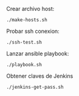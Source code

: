 Crear archivo host:
```
./make-hosts.sh
```

Probar ssh conexion:
```
./ssh-test.sh
```

Lanzar ansible playbook:
```
./playbook.sh
```

Obtener claves de Jenkins
```
./jenkins-get-pass.sh
```
